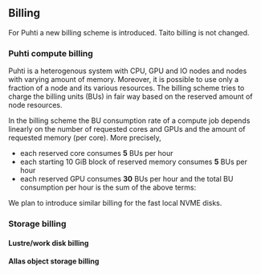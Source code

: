 ## Billing
For Puhti a new billing scheme is introduced. Taito billing is not changed.
### Puhti compute billing
Puhti is a heterogenous system with CPU, GPU and IO nodes and nodes with varying amount of memory. Moreover, it is possible to use only a fraction of a node and its various resources. The billing scheme tries to charge the billing units (BUs) in fair way based on the reserved amount of node resources.

In the billing scheme the BU consumption rate of a compute job depends linearly on the number of requested cores and GPUs and the amount of requested memory (per core). More precisely,
* each reserved core consumes **5** BUs per hour
* each starting 10 GiB block of reserved memory consumes **5** BUs per hour
* each reserved GPU consumes **30** BUs per hour
and the total BU consumption per hour is the sum of the above terms:

We plan to introduce similar billing for the fast local NVME disks.

### Storage billing
#### Lustre/work disk billing
#### Allas object storage billing
